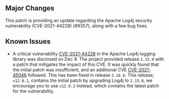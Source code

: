 ## Major Changes

This patch is providing an update regarding the Apache Log4j security vulnerability (CVE-2021-44228) (#9357), along with a few bug fixes.

## Known Issues

- A critical vulnerability [CVE-2021-44228](https://cve.mitre.org/cgi-bin/cvename.cgi?name=CVE-2021-44228) in the Apache Log4j logging library was disclosed on Dec 9.
  The project provided release `2.15.0` with a patch that mitigates the impact of this CVE. It was quickly found that the initial patch was insufficient, and an additional CVE
  [CVE-2021-45046](https://cve.mitre.org/cgi-bin/cvename.cgi?name=CVE-2021-45046) followed.
  This has been fixed in release `2.16.0`. This release, `v12.0.1`, contains the initial patch by upgrading Log4j to `2.15.0`, we encourage you to use `v12.0.2` instead, which contains the latest patch for the vulnerability.
